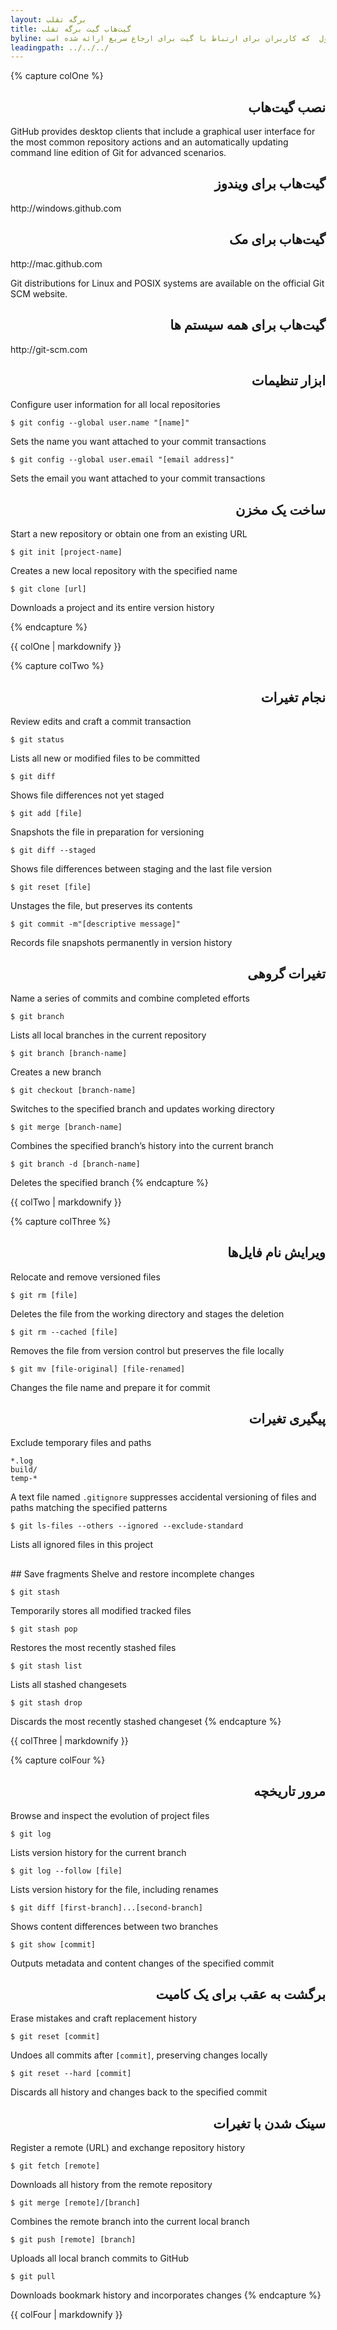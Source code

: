 ```yaml
---
layout: برگه تقلب
title: گیت‌هاب گیت برگه تقلب
byline: گیت یک سیستم کنترل نسخه توزیع‌شده که برای تسهیل فعالیت‌های گیت بر روی لپ‌تاپ یا دسکتپاب می‌باشد. این برگه تقلب خلاصه شده دستورهای معمول  که کاربران برای ارتباط با گیت برای ارجاع سریع ارائه شده است.
leadingpath: ../../../
---
```


{% capture colOne %}
<h2 dir="rtl">نصب گیت‌هاب</h2>
GitHub provides desktop clients that include a graphical user interface for the most common repository actions and an automatically updating command line edition of Git for advanced scenarios.

<h2 dir="rtl">گیت‌هاب برای ویندوز</h2>
http://windows.github.com

<h2 dir="rtl">گیت‌هاب برای مک</h2>
http://mac.github.com

Git distributions for Linux and POSIX systems are available on the official Git SCM website.

<h2 dir="rtl">گیت‌هاب برای همه سیستم ها</h2>
http://git-scm.com

<h2 dir="rtl">ابزار تنظیمات</h2>
Configure user information for all local repositories

```$ git config --global user.name "[name]"```

Sets the name you want attached to your commit transactions


```$ git config --global user.email "[email address]"```

Sets the email you want attached to your commit transactions


<h2 dir="rtl">ساخت یک مخزن</h2>
Start a new repository or obtain one from an existing URL


```$ git init [project-name]```

Creates a new local repository with the specified name


```$ git clone [url]```

Downloads a project and its entire version history

{% endcapture %}
<div class="col-md-6">
{{ colOne | markdownify }}
</div>


{% capture colTwo %}

<h2 dir="rtl">نجام تغیرات</h2>
Review edits and craft a commit transaction


```$ git status```

Lists all new or modified files to be committed


```$ git diff```

Shows file differences not yet staged


```$ git add [file]```

Snapshots the file in preparation for versioning


```$ git diff --staged```

Shows file differences between staging and the last file version


```$ git reset [file]```

Unstages the file, but preserves its contents


```$ git commit -m"[descriptive message]"```

Records file snapshots permanently in version history

<h2 dir="rtl">تغیرات گروهی</h2>
Name a series of commits and combine completed efforts


```$ git branch```

Lists all local branches in the current repository


```$ git branch [branch-name]```

Creates a new branch


```$ git checkout [branch-name]```

Switches to the specified branch and updates working directory


```$ git merge [branch-name]```

Combines the specified branch’s history into the current branch


```$ git branch -d [branch-name]```

Deletes the specified branch
{% endcapture %}
<div class="col-md-6">
{{ colTwo | markdownify }}
</div>
<div class="clearfix"></div>


{% capture colThree %}

<h2 dir="rtl">ویرایش نام فایل‌ها</h2>
Relocate and remove versioned files


```$ git rm [file]```

Deletes the file from the working directory and stages the deletion


```$ git rm --cached [file]```

Removes the file from version control but preserves the file locally


```$ git mv [file-original] [file-renamed]```

Changes the file name and prepare it for commit

<h2 dir="rtl">پیگیری تغیرات</h2>
Exclude temporary files and paths

```
*.log
build/
temp-*
```

A text file named `.gitignore` suppresses accidental versioning of files and paths matching the specified patterns


```$ git ls-files --others --ignored --exclude-standard```

Lists all ignored files in this project

<h2 dir="rtl"></h2>
## Save fragments
Shelve and restore incomplete changes


```$ git stash```

Temporarily stores all modified tracked files


```$ git stash pop```

Restores the most recently stashed files


```$ git stash list```

Lists all stashed changesets


```$ git stash drop```

Discards the most recently stashed changeset
{% endcapture %}
<div class="col-md-6">
{{ colThree | markdownify }}
</div>

{% capture colFour %}

<h2 dir="rtl">مرور تاریخچه</h2>
Browse and inspect the evolution of project files


```$ git log```

Lists version history for the current branch


```$ git log --follow [file]```

Lists version history for the file, including renames


```$ git diff [first-branch]...[second-branch]```

Shows content differences between two branches


```$ git show [commit]```

Outputs metadata and content changes of the specified commit

<h2 dir="rtl">برگشت به عقب برای یک کامیت</h2>
Erase mistakes and craft replacement history


```$ git reset [commit]```

Undoes all commits after `[commit]`, preserving changes locally


```$ git reset --hard [commit]```

Discards all history and changes back to the specified commit

<h2 dir="rtl">سینک شدن با تغیرات</h2>
Register a remote (URL) and exchange repository history


```$ git fetch [remote]```

Downloads all history from the remote repository


```$ git merge [remote]/[branch]```

Combines the remote branch into the current local branch


```$ git push [remote] [branch]```

Uploads all local branch commits to GitHub


```$ git pull```

Downloads bookmark history and incorporates changes
{% endcapture %}
<div class="col-md-6">
{{ colFour | markdownify }}
</div>
